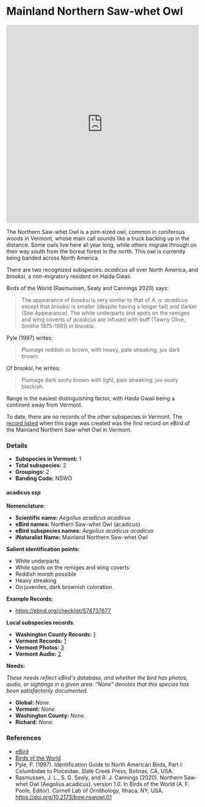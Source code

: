 # Mainland Northern Saw-whet Owl

<iframe width="640" height="518" src="https://macaulaylibrary.org/asset/270413751/embed/640" frameborder="0" allowfullscreen style="width:640px;max-width:100%;"></iframe>

The Northern Saw-whet Owl is a pint-sized owl, common in coniferous woods in Vermont, whose main call sounds like a truck backing up in the distance. Some owls live here all year long, while others migrate through on their way south from the boreal forest in the north. This owl is currently being banded across North America.

There are two recognized subspecies: _acadicus_ all over North America, and _brooksi_, a non-migratory resident on Haida Gwaii.

Birds of the World (Rasmussen, Sealy and Cannings 2020) says:

> The appearance of _brooksi_ is very similar to that of _A. a. acadicus_ except that _brooksi_ is smaller (despite having a longer tail) and darker (See Appearance). The white underparts and spots on the remiges and wing coverts of _acadicus_ are infused with buff (Tawny Olive, Smithe 1975-1981) in _brooksi_.

Pyle (1997) writes:

> Plumage reddish or brown, with heavy, pale streaking; juv dark brown.

Of _brooksi_, he writes:

> Plumage dark sooty brown with light, pale streaking; juv sooty blackish.

Range is the easiest distinguishing factor, with Haida Gwaii being a continent away from Vermont.

To date, there are no records of the other subspecies in Vermont. The [record listed](https://ebird.org/checklist/S73083719) when this page was created was the first record on eBird of the Mainland Northern Saw-whet Owl in Vermont.

### Details

- **Subspecies in Vermont:** 1
- **Total subspecies:** 2
- **Groupings:** 2
- **Banding Code:** NSWO

#### acadicus _ssp_

**Nomenclature:**
- **Scientific name:** _Aegolius acadicus acadicus_
- **eBird names:** Northern Saw-whet Owl (acadicus)
- **eBird subspecies names:** _Aegolius acadicus acadicus_
- **iNaturalist Name:** Mainland Northern Saw-whet Owl

**Salient identification points:**
- White underparts
- White spots on the remiges and wing coverts
- Reddish morph possible
- Heavy streaking
- On juveniles, dark brownish coloration.

**Example Records:**
- https://ebird.org/checklist/S74737677

**Local subspecies records**:
- **Washington County Records:** [1](https://ebird.org/map/nswowl1?neg=true&env.minX=-168.6833632856752&env.minY=6.5717011761318735&env.maxX=-22.433363285675203&env.maxY=66.89338271362139&zh=true&gp=false&ev=Z&mr=1-12&bmo=1&emo=12&yr=all&byr=1900&eyr=2020)
- **Vermont Records:** [1](https://ebird.org/map/nswowl1?neg=true&env.minX=-168.6833632856752&env.minY=6.5717011761318735&env.maxX=-22.433363285675203&env.maxY=66.89338271362139&zh=true&gp=false&ev=Z&mr=1-12&bmo=1&emo=12&yr=all&byr=1900&eyr=2020)
- **Vermont Photos:** [3](https://ebird.org/media/catalog?taxonCode=nswowl1&mediaType=p&region=Vermont,%20United%20States%20(US)&regionCode=US-VT&q=Northern%20Saw-whet%20Owl%20(acadicus)%20-%20Aegolius%20acadicus%20acadicus)
- **Vermont Audio:** [2](https://ebird.org/media/catalog?taxonCode=nswowl1&mediaType=a&region=Vermont,%20United%20States%20(US)&regionCode=US-VT&q=Northern%20Saw-whet%20Owl%20(acadicus)%20-%20Aegolius%20acadicus%20acadicus)

**Needs:**

_These needs reflect eBird's database, and whether the bird has photos, audio, or sightings in a given area. "None" denotes that this species has been satisfactorily documented._

- **Global:** _None._
- **Vermont:** _None._
- **Washington County:** _None._
- **Richard:** _None._

### References

- [eBird](https://ebird.org/species/amerob)
- [Birds of the World](https://birdsoftheworld.org/bow/species/amerob/cur/systematics)
- Pyle, P. (1997). Identification Guide to North American Birds, Part I: Columbidae to Ploceidae. Slate Creek Press, Bolinas, CA, USA.
- Rasmussen, J. L., S. G. Sealy, and R. J. Cannings (2020). Northern Saw-whet Owl (Aegolius acadicus), version 1.0. In Birds of the World (A. F. Poole, Editor). Cornell Lab of Ornithology, Ithaca, NY, USA. https://doi.org/10.2173/bow.nswowl.01
